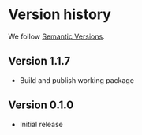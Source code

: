 # Version history

We follow [Semantic Versions](https://semver.org/).


## Version 1.1.7

- Build and publish working package


## Version 0.1.0

- Initial release
